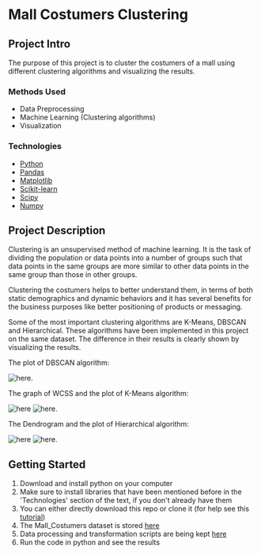 # Mall Costumers Clustering


## Project Intro
The purpose of this project is to cluster the costumers of a mall using different clustering algorithms and visualizing the results.

### Methods Used
* Data Preprocessing
* Machine Learning (Clustering algorithms)
* Visualization

### Technologies
* [Python](https://www.python.org/)
* [Pandas](https://pandas.pydata.org/)
* [Matplotlib](https://matplotlib.org/)
* [Scikit-learn](https://scikit-learn.org/stable/)
* [Scipy](https://scipy.org/)
* [Numpy](https://numpy.org/)

## Project Description
Clustering is an unsupervised method of machine learning. It is the task of dividing the population or data points into a number of groups such that data points in the same groups are more similar to other data points in the same group than those in other groups. 

Clustering the costumers helps to better understand them, in terms of both static demographics and dynamic behaviors and it has several benefits for the business purposes like better positioning of products or messaging.

Some of the most important clustering algorithms are K-Means, DBSCAN and Hierarchical. These algorithms have been implemented in this project on the same dataset. The difference in their results is clearly shown by visualizing the results.

The plot of DBSCAN algorithm: 

![here](https://github.com/Unisepp/Clustering/blob/main/Clustering/Clusters%20of%20customers_DBSCAN.png).


The graph of WCSS and the plot of K-Means algorithm:

![here](https://github.com/Unisepp/Clustering/blob/main/Clustering/wcss.png)  ![here](https://github.com/Unisepp/Clustering/blob/main/Clustering/Clusters%20of%20customers_KMeans.png).


The Dendrogram and the plot of Hierarchical algorithm:

![here](https://github.com/Unisepp/Clustering/blob/main/Clustering/Dendrogram.png)   ![here](https://github.com/Unisepp/Clustering/blob/main/Clustering/Clusters%20of%20customers_Hierarchical.png).




## Getting Started

1. Download and install python on your computer
2. Make sure to install libraries that have been mentioned before in the 'Technologies' section of the text, if you don't already have them
3. You can either directly download this repo or clone it (for help see this [tutorial](https://help.github.com/articles/cloning-a-repository/)) 
4. The Mall_Costumers dataset is stored [here](https://github.com/Unisepp/Clustering/blob/main/Clustering/Mall_Customers.csv)
5. Data processing and transformation scripts are being kept [here](https://github.com/Unisepp/Clustering/blob/main/Clustering/Clustering.py)
6. Run the code in python and see the results


